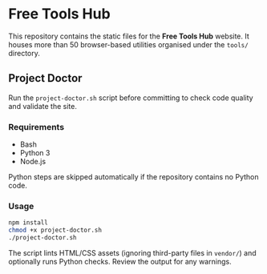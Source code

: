 # Free Tools Hub

This repository contains the static files for the **Free Tools Hub** website. It houses more than 50 browser-based utilities organised under the `tools/` directory.

## Project Doctor

Run the `project-doctor.sh` script before committing to check code quality and validate the site.

### Requirements

- Bash
- Python 3
- Node.js

Python steps are skipped automatically if the repository contains no Python code.

### Usage

```bash
npm install
chmod +x project-doctor.sh
./project-doctor.sh
```

The script lints HTML/CSS assets (ignoring third-party files in `vendor/`) and optionally runs Python checks. Review the output for any warnings.

